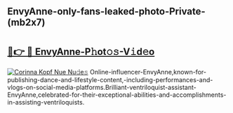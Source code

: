 ## EnvyAnne-only-fans​-leaked-photo​-Private-(mb2x7)


# <h2><a href="https://mediaupload.pro?title=EnvyAnne&ref=git">🔗👉 🔴 EnvyAnne-P𝚑ot𝚘𝚜-V𝚒d𝚎o</a></h2>

[![Corinna Kopf Nue Nu𝚍e𝚜](https://i.imgur.com/0qMVB7G.gif)](https://mediaupload.pro?title=EnvyAnne&ref=git)
Online-influencer-EnvyAnne,known-for-publishing-dance-and-lifestyle-content,-including-performances-and-vlogs-on-social-media-platforms.Brilliant-ventriloquist-assistant-EnvyAnne,celebrated-for-their-exceptional-abilities-and-accomplishments-in-assisting-ventriloquists.  